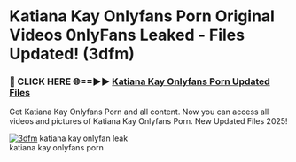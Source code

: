 # Katiana Kay Onlyfans Porn Original Videos 0nlyFans Leaked - Files Updated! (3dfm)

<h3>🔴 CLICK HERE 🌐==►► <a href="https://best4dudes.click/HH4t6V" rel="nofollow">Katiana Kay Onlyfans Porn Updated Files</a></h3>

Get Katiana Kay Onlyfans Porn and all content. Now you can access all videos and pictures of Katiana Kay Onlyfans Porn. New Updated Files 2025!

[![3dfm](https://github.com/user-attachments/assets/8c521d6e-e6e3-4a75-9320-d58ab9d79d5b)](https://best4dudes.click/HH4t6V)
katiana kay onlyfan leak<br>
katiana kay onlyfans porn